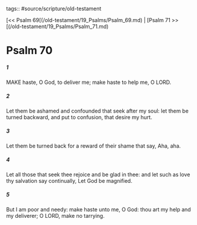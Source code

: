 tags:: #source/scripture/old-testament

[<< Psalm 69[(/old-testament/19_Psalms/Psalm_69.md) | [Psalm 71 >>[(/old-testament/19_Psalms/Psalm_71.md)

# Psalm 70

##### 1

MAKE haste, O God, to deliver me; make haste to help me, O LORD.

##### 2

Let them be ashamed and confounded that seek after my soul: let them be turned backward, and put to confusion, that desire my hurt.

##### 3

Let them be turned back for a reward of their shame that say, Aha, aha.

##### 4

Let all those that seek thee rejoice and be glad in thee: and let such as love thy salvation say continually, Let God be magnified.

##### 5

But I am poor and needy: make haste unto me, O God: thou art my help and my deliverer; O LORD, make no tarrying.
